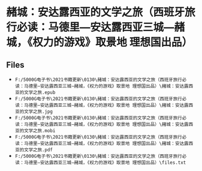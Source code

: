 # 赭城：安达露西亚的文学之旅（西班牙旅行必读：马德里—安达露西亚三城—赭城，《权力的游戏》取景地 理想国出品）

## Files

- `F:/5000G电子书\2021书籍更新\0130\赭城：安达露西亚的文学之旅（西班牙旅行必读：马德里—安达露西亚三城—赭城，《权力的游戏》取景地 理想国出品）\赭城：安达露西亚的文学之旅.epub`
- `F:/5000G电子书\2021书籍更新\0130\赭城：安达露西亚的文学之旅（西班牙旅行必读：马德里—安达露西亚三城—赭城，《权力的游戏》取景地 理想国出品）\赭城：安达露西亚的文学之旅.jpg`
- `F:/5000G电子书\2021书籍更新\0130\赭城：安达露西亚的文学之旅（西班牙旅行必读：马德里—安达露西亚三城—赭城，《权力的游戏》取景地 理想国出品）\赭城：安达露西亚的文学之旅.mobi`
- `F:/5000G电子书\2021书籍更新\0130\赭城：安达露西亚的文学之旅（西班牙旅行必读：马德里—安达露西亚三城—赭城，《权力的游戏》取景地 理想国出品）\赭城：安达露西亚的文学之旅.pdf`
- `F:/5000G电子书\2021书籍更新\0130\赭城：安达露西亚的文学之旅（西班牙旅行必读：马德里—安达露西亚三城—赭城，《权力的游戏》取景地 理想国出品）\files.txt`
